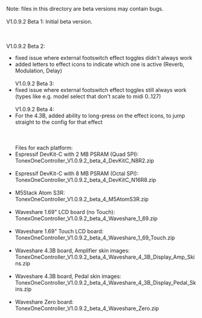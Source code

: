 Note: files in this directory are beta versions may contain bugs.
<br><br>
V1.0.9.2 Beta 1: Initial beta version.

<br><br>
V1.0.9.2 Beta 2: 
- fixed issue where external footswitch effect toggles didn't always work
- added letters to effect icons to indicate which one is active (Reverb, Modulation, Delay)
<br><br>
V1.0.9.2 Beta 3: 
- fixed issue where external footswitch effect toggles still always work (types like e.g. model select that don't scale to midi 0..127)
<br><br>
V1.0.9.2 Beta 4: 
- For the 4.3B, added ability to long-press on the effect icons, to jump straight to the config for that effect 
<br><br>
<br><br>
Files for each platform:
- Espressif DevKit-C with 2 MB PSRAM (Quad SPI):<br>
TonexOneController_V1.0.9.2_beta_4_DevKitC_N8R2.zip
<br><br>
- Espressif DevKit-C with 8 MB PSRAM (Octal SPI):<br>
TonexOneController_V1.0.9.2_beta_4_DevKitC_N16R8.zip
<br><br>
- M5Stack Atom S3R:<br>
TonexOneController_V1.0.9.2_beta_4_M5AtomS3R.zip
<br><br>
- Waveshare 1.69" LCD board (no Touch):<br>
TonexOneController_V1.0.9.2_beta_4_Waveshare_1_69.zip
<br><br>
- Waveshare 1.69" Touch LCD board:<br>
TonexOneController_V1.0.9.2_beta_4_Waveshare_1_69_Touch.zip
<br><br>
- Waveshare 4.3B board, Amplifier skin images:<br>
TonexOneController_V1.0.9.2_beta_4_Waveshare_4_3B_Display_Amp_Skins.zip
<br><br>
- Waveshare 4.3B board, Pedal skin images:<br>
TonexOneController_V1.0.9.2_beta_4_Waveshare_4_3B_Display_Pedal_Skins.zip
<br><br>
- Waveshare Zero board:<br>
TonexOneController_V1.0.9.2_beta_4_Waveshare_Zero.zip
